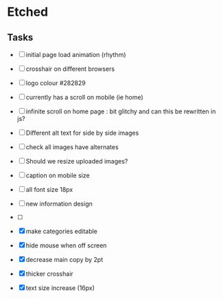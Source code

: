 # Etched


## Tasks
- [ ] initial page load animation (rhythm)
- [ ] crosshair on different browsers
- [ ] logo colour #282829
- [ ] currently has a scroll on mobile (ie home)
- [ ] infinite scroll on home page : bit glitchy and can this be rewritten in js?
- [ ] Different alt text for side by side images
- [ ] check all images have alternates
- [ ] Should we resize uploaded images?
- [ ] caption on mobile size
- [ ] all font size 18px
- [ ] new information design
- [ ] 
- [x] make categories editable
- [x] hide mouse when off screen
- [x] decrease main copy by 2pt
- [x] thicker crosshair
- [x] text size increase (16px)







